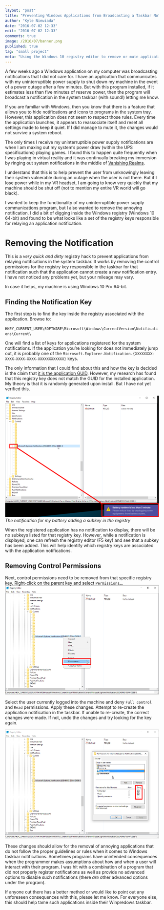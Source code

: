 ```yaml
---
layout: "post"
title: "Preventing Windows Applications from Broadcasting a Taskbar Notification"
author: "Kyle Niewiada"
date: "2016-07-02 12:33"
edit: "2016-07-02 12:33"
comments: true
image: /2016/07/banner.png
published: true
tag: "small project"
meta: "Using the Windows 10 registry editor to remove or mute application notifications in the system taskbar that will not stay hidden after a reboot."
---
```


A few weeks ago a Windows application on my computer was broadcasting notifications that I did not care for. I have an application that communicates with my uninterruptible power supply to shut down my machine in the event of a power outage after a few minutes. But with this program installed, if it estimates less than five minutes of reserve power, then the program will broadcast a notification in the system taskbar (with sound!) letting me know.

If you are familiar with Windows, then you know that there is a feature that allows you to hide notifications and icons to programs in the system tray. However, this application does not seem to respect those rules. Every time the application launches, it appears to reassociate itself and reset all settings made to keep it quiet. If I did manage to mute it, the changes would not survive a system reboot.

The only times I receive my uninterruptible power supply notifications are when I am maxing out my system’s power draw (within the UPS specifications) playing games. I found this to happen quite frequently when I was playing in virtual reality and it was continually breaking my immersion by ringing out system notifications in the middle of [Vanishing Realms](http://store.steampowered.com/app/322770/).

I understand that this is to help prevent the user from unknowingly leaving their system vulnerable during an outage when the user is not there. But if I lose power while in my VR headset, I am going to know very quickly that my machine should be shut off (not to mention my entire VR world will go black).

I wanted to keep the functionality of my uninterruptible power supply communications program, but I also wanted to remove the annoying notification. I did a bit of digging inside the Windows registry (Windows 10 64-bit) and found to be what looks like a set of the registry keys responsible for relaying an application notification.

# Removing the Notification

This is a _very quick and dirty_ registry hack to prevent applications from relaying notifications in the system taskbar. It works by removing the control permissions for the registry key responsible in the taskbar for that notification such that the application cannot create a new notification entry. I have not noticed any problems yet, but your mileage may vary.

In case it helps, my machine is using Windows 10 Pro 64-bit.

## Finding the Notification Key

The first step is to find the key inside the registry associated with the application. Browse to:

`HKEY_CURRENT_USER\SOFTWARE\Microsoft\Windows\CurrentVersion\Notifications\Current\`

One will find a list of keys for applications registered for the system notifications. If the application you’re looking for does not immediately jump out, it is probably one of the `Microsoft.Explorer.Notification.{XXXXXXXX-XXXX-XXXX-XXXX-XXXXXXXXXXXX}` keys.

The only information that I could find about this and how the key is decided is the claim that [it is the application GUID](https://github.com/mumble-voip/mumble/issues/1777#issue-98981400). However, my research has found that this registry key does not match the GUID for the installed application. My theory is that it is randomly generated upon install. But I have not yet verified this.

![The notification for my battery adding a subkey in the registry](/assets/img/2016/07/regedit0.png)*The notification for my battery adding a subkey in the registry*

When the registered application has no notification to display, there will be no subkeys listed for that registry key. However, while a notification is displayed, one can refresh the registry editor (F5 key) and see that a subkey has been added. This will help identify which registry keys are associated with the application notifications.

## Removing Control Permissions

Next, control permissions need to be removed from that specific registry key. Right-click on the parent key and select `Permissions…`.
![Editing Windows registry permissions](/assets/img/2016/07/regedit1.png)

Select the user currently logged into the machine and deny `Full control` and `Read` permissions. Apply these changes. Attempt to re-create the application notification in the taskbar. If unable to re-create, the correct changes were made. If not, undo the changes and try looking for the key again.

![Denying full control permissions in Windows registry](/assets/img/2016/07/regedit2.png)

These changes should allow for the removal of annoying applications that do not follow the proper guidelines or rules when it comes to Windows taskbar notifications. Sometimes programs have unintended consequences when the programmer makes assumptions about how and when a user will interact with their program. I was hit with a combination of a program that did not properly register notifications as well as provide no advanced options to disable such notifications (there *are* other advanced options under the program).

If anyone out there has a better method or would like to point out any unforeseen consequences with this, please let me know. For everyone else, this should help tame such applications inside their Winpredows taskbar.
